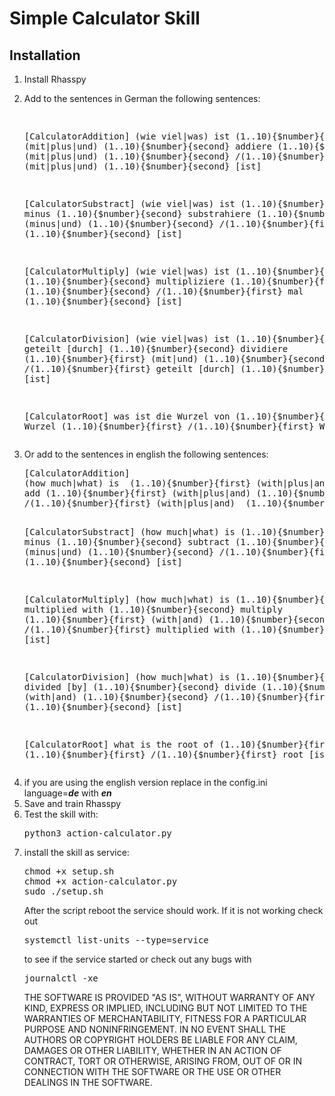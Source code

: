 # Simple Calculator Skill

<h2>Installation</h2>
<ol>
<li>Install Rhasspy</li>
<li>
<p>Add to the sentences in German the following sentences:</p>
<pre>

[CalculatorAddition]
(wie viel|was) ist  (1..10){$number}{first} (mit|plus|und)  (1..10){$number}{second}
addiere  (1..10){$number}{first} (mit|plus|und)  (1..10){$number}{second}
/(1..10){$number}{first} (mit|plus|und)  (1..10){$number}{second} [ist]

[CalculatorSubstract]
(wie viel|was) ist  (1..10){$number}{first} minus  (1..10){$number}{second}
substrahiere  (1..10){$number}{first} (minus|und)  (1..10){$number}{second}
/(1..10){$number}{first} minus  (1..10){$number}{second} [ist]

[CalculatorMultiply]
(wie viel|was) ist (1..10){$number}{first} mal   (1..10){$number}{second}
multipliziere  (1..10){$number}{first} (mit|und)  (1..10){$number}{second}
/(1..10){$number}{first} mal  (1..10){$number}{second} [ist]

[CalculatorDivision]
(wie viel|was) ist (1..10){$number}{first} geteilt [durch]  (1..10){$number}{second}
dividiere  (1..10){$number}{first} (mit|und)   (1..10){$number}{second}
/(1..10){$number}{first} geteilt [durch]  (1..10){$number}{second} [ist]

[CalculatorRoot]
was ist die Wurzel von  (1..10){$number}{first}
Wurzel   (1..10){$number}{first}
/(1..10){$number}{first} Wurzel [ist]
</pre>
</li>

<li>
<p>Or add to the sentences in english the following sentences:</p>
<pre>
[CalculatorAddition]
(how much|what) is  (1..10){$number}{first} (with|plus|and)  (1..10){$number}{second}
add (1..10){$number}{first} (with|plus|and) (1..10){$number}{second}
/(1..10){$number}{first} (with|plus|and)  (1..10){$number}{second} [ist]

[CalculatorSubstract]
(how much|what) is (1..10){$number}{first} minus  (1..10){$number}{second}
subtract  (1..10){$number}{first} (minus|und)  (1..10){$number}{second}
/(1..10){$number}{first} minus  (1..10){$number}{second} [ist]

[CalculatorMultiply]
(how much|what) is (1..10){$number}{first} multiplied with (1..10){$number}{second}
multiply  (1..10){$number}{first} (with|and)  (1..10){$number}{second}
/(1..10){$number}{first} multiplied with  (1..10){$number}{second} [ist]

[CalculatorDivision]
(how much|what) is (1..10){$number}{first} divided [by]  (1..10){$number}{second}
divide  (1..10){$number}{first} (with|and)   (1..10){$number}{second}
/(1..10){$number}{first} divide [by]  (1..10){$number}{second} [ist]

[CalculatorRoot]
what is the root of (1..10){$number}{first}
root of (1..10){$number}{first}
/(1..10){$number}{first} root [ist]
</pre>
</li>

<li>if you are using the english version replace in the config.ini language=<i><b>de</b></i> with <i><b>en</b></i></li>
<li>Save and train Rhasspy</li>
<li>Test the skill with:
<pre>
python3 action-calculator.py
</pre>
<li>install the skill as service:
<pre>
chmod +x setup.sh
chmod +x action-calculator.py
sudo ./setup.sh
</pre></li>

After the script reboot the service should work. If it is not working check out
<pre>systemctl list-units --type=service</pre>
to see if the service started or check out any bugs with

<pre>journalctl -xe</pre>


THE SOFTWARE IS PROVIDED "AS IS", WITHOUT WARRANTY OF ANY KIND, EXPRESS OR IMPLIED, INCLUDING BUT NOT LIMITED TO THE WARRANTIES OF MERCHANTABILITY, FITNESS FOR A PARTICULAR PURPOSE AND NONINFRINGEMENT. IN NO EVENT SHALL THE AUTHORS OR COPYRIGHT HOLDERS BE LIABLE FOR ANY CLAIM, DAMAGES OR OTHER LIABILITY, WHETHER IN AN ACTION OF CONTRACT, TORT OR OTHERWISE, ARISING FROM, OUT OF OR IN CONNECTION WITH THE SOFTWARE OR THE USE OR OTHER DEALINGS IN THE SOFTWARE.